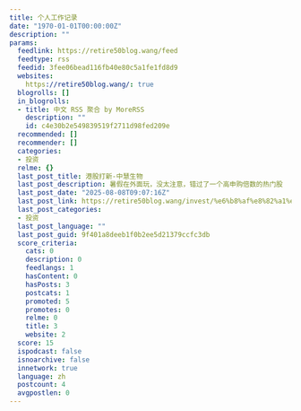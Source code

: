 ```yaml
---
title: 个人工作记录
date: "1970-01-01T00:00:00Z"
description: ""
params:
  feedlink: https://retire50blog.wang/feed
  feedtype: rss
  feedid: 3fee06bead116fb40e80c5a1fe1fd8d9
  websites:
    https://retire50blog.wang/: true
  blogrolls: []
  in_blogrolls:
  - title: 中文 RSS 聚合 by MoreRSS
    description: ""
    id: c4e30b2e549839519f2711d98fed209e
  recommended: []
  recommender: []
  categories:
  - 投资
  relme: {}
  last_post_title: 港股打新-中慧生物
  last_post_description: 暑假在外面玩，没太注意，错过了一个高申购倍数的热门股
  last_post_date: "2025-08-08T09:07:16Z"
  last_post_link: https://retire50blog.wang/invest/%e6%b8%af%e8%82%a1%e6%89%93%e6%96%b0-%e4%b8%ad%e6%85%a7%e7%94%9f%e7%89%a9.html
  last_post_categories:
  - 投资
  last_post_language: ""
  last_post_guid: 9f401a8deeb1f0b2ee5d21379ccfc3db
  score_criteria:
    cats: 0
    description: 0
    feedlangs: 1
    hasContent: 0
    hasPosts: 3
    postcats: 1
    promoted: 5
    promotes: 0
    relme: 0
    title: 3
    website: 2
  score: 15
  ispodcast: false
  isnoarchive: false
  innetwork: true
  language: zh
  postcount: 4
  avgpostlen: 0
---
```


